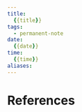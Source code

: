 ```yaml
---
title:
  {{title}}
tags:
  - permanent-note
date:
  {{date}}
time:
  {{time}}
aliases:
---
```



# References